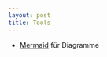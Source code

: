 ```yaml
---
layout: post
title: Tools 
---
```



  - [Mermaid](https://github.com/knsv/mermaid) für Diagramme


<script language="mermaid">
graph LR
            a("a(ASCII) --> s[SVG]")-->s[SVG]
</script>
